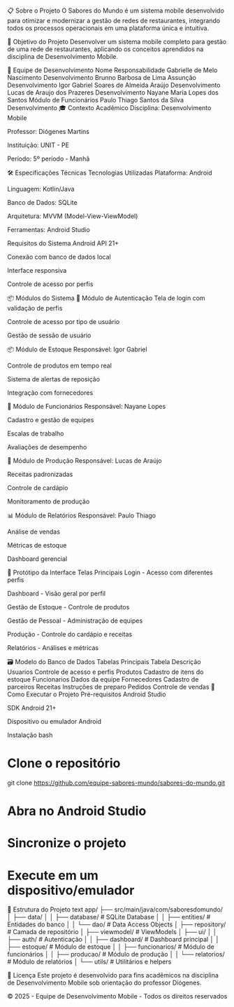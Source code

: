📋 Sobre o Projeto
O Sabores do Mundo é um sistema mobile desenvolvido para otimizar e modernizar a gestão de redes de restaurantes, integrando todos os processos operacionais em uma plataforma única e intuitiva.

🎯 Objetivo do Projeto
Desenvolver um sistema mobile completo para gestão de uma rede de restaurantes, aplicando os conceitos aprendidos na disciplina de Desenvolvimento Mobile.

👥 Equipe de Desenvolvimento
Nome	Responsabilidade
Gabrielle de Melo Nascimento	Desenvolvimento
Brunno Barbosa de Lima Assunção	Desenvolvimento
Igor Gabriel Soares de Almeida Araújo	Desenvolvimento
Lucas de Araujo dos Prazeres	Desenvolvimento
Nayane Maria Lopes dos Santos	Módulo de Funcionários
Paulo Thiago Santos da Silva	Desenvolvimento
🎓 Contexto Acadêmico
Disciplina: Desenvolvimento Mobile

Professor: Diógenes Martins

Instituição: UNIT - PE

Período: 5º período - Manhã

🛠️ Especificações Técnicas
Tecnologias Utilizadas
Plataforma: Android

Linguagem: Kotlin/Java

Banco de Dados: SQLite

Arquitetura: MVVM (Model-View-ViewModel)

Ferramentas: Android Studio

Requisitos do Sistema
Android API 21+

Conexão com banco de dados local

Interface responsiva

Controle de acesso por perfis

📦 Módulos do Sistema
🔐 Módulo de Autenticação
Tela de login com validação de perfis

Controle de acesso por tipo de usuário

Gestão de sessão de usuário

📦 Módulo de Estoque
Responsável: Igor Gabriel 

Controle de produtos em tempo real

Sistema de alertas de reposição

Integração com fornecedores

👥 Módulo de Funcionários
Responsável: Nayane Lopes

Cadastro e gestão de equipes

Escalas de trabalho

Avaliações de desempenho

🍳 Módulo de Produção
Responsável: Lucas de Araújo

Receitas padronizadas

Controle de cardápio

Monitoramento de produção

📊 Módulo de Relatórios
Responsável: Paulo Thiago

Análise de vendas

Métricas de estoque

Dashboard gerencial


📱 Protótipo da Interface
Telas Principais
Login - Acesso com diferentes perfis

Dashboard - Visão geral por perfil

Gestão de Estoque - Controle de produtos

Gestão de Pessoal - Administração de equipes

Produção - Controle do cardápio e receitas

Relatórios - Análises e métricas

🗃️ Modelo do Banco de Dados
Tabelas Principais
Tabela	Descrição
Usuarios	Controle de acesso e perfis
Produtos	Cadastro de itens do estoque
Funcionarios	Dados da equipe
Fornecedores	Cadastro de parceiros
Receitas	Instruções de preparo
Pedidos	Controle de vendas
🚀 Como Executar o Projeto
Pré-requisitos
Android Studio

SDK Android 21+

Dispositivo ou emulador Android

Instalação
bash
# Clone o repositório
git clone https://github.com/equipe-sabores-mundo/sabores-do-mundo.git

# Abra no Android Studio
# Sincronize o projeto
# Execute em um dispositivo/emulador
📁 Estrutura do Projeto
text
app/
├── src/main/java/com/saboresdomundo/
│   ├── data/
│   │   ├── database/     # SQLite Database
│   │   ├── entities/     # Entidades do banco
│   │   └── dao/         # Data Access Objects
│   ├── repository/      # Camada de repositório
│   ├── viewmodel/       # ViewModels
│   ├── ui/
│   │   ├── auth/        # Autenticação
│   │   ├── dashboard/   # Dashboard principal
│   │   ├── estoque/     # Módulo de estoque
│   │   ├── funcionarios/ # Módulo de funcionários
│   │   ├── producao/    # Módulo de produção
│   │   └── relatorios/  # Módulo de relatórios
│   └── utils/           # Utilitários e helpers

📄 Licença
Este projeto é desenvolvido para fins acadêmicos na disciplina de Desenvolvimento Mobile sob orientação do professor Diógenes.

© 2025 - Equipe de Desenvolvimento Mobile - Todos os direitos reservados
